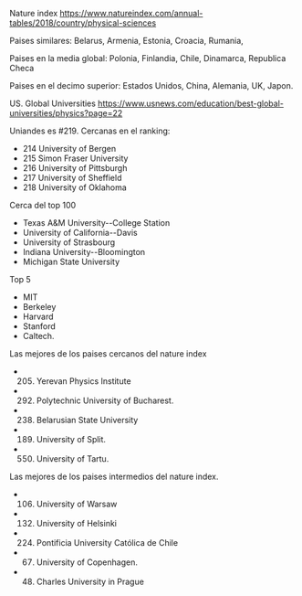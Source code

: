 Nature index
https://www.natureindex.com/annual-tables/2018/country/physical-sciences

Paises similares: Belarus, Armenia, Estonia, Croacia, Rumania, 

Paises en la media global: Polonia, Finlandia, Chile, Dinamarca, Republica Checa

Paises en el decimo superior: Estados Unidos, China, Alemania, UK, Japon.


US. Global Universities
https://www.usnews.com/education/best-global-universities/physics?page=22

Uniandes es #219.
Cercanas en el ranking:

* 214 University of Bergen
* 215 Simon Fraser University
* 216 University of Pittsburgh
* 217 University of Sheffield
* 218 University of Oklahoma

Cerca del top 100

* Texas A&M University--College Station
* University of California--Davis
* University of Strasbourg
* Indiana University--Bloomington
* Michigan State University

Top 5

* MIT
* Berkeley
* Harvard
* Stanford
* Caltech.

Las mejores de los paises cercanos del nature index
* 205. Yerevan Physics Institute
* 292. Polytechnic University of Bucharest.
* 238. Belarusian State University
* 189. University of Split. 
* 550. University of Tartu.

Las mejores de los paises intermedios del nature index.

* 106. University of Warsaw
* 132. University of Helsinki
* 224. Pontificia University Católica de Chile
* 67. University of Copenhagen.
* 48. Charles University in Prague



 


